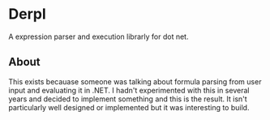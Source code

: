 # Derpl
A expression parser and execution librarly for dot net.

## About
This exists becauase someone was talking about formula parsing from user
input and evaluating it in .NET.  I hadn't experimented with this in
several years and decided to implement something and this is the result.
It isn't particularly well designed or implemented but it was
interesting to build.